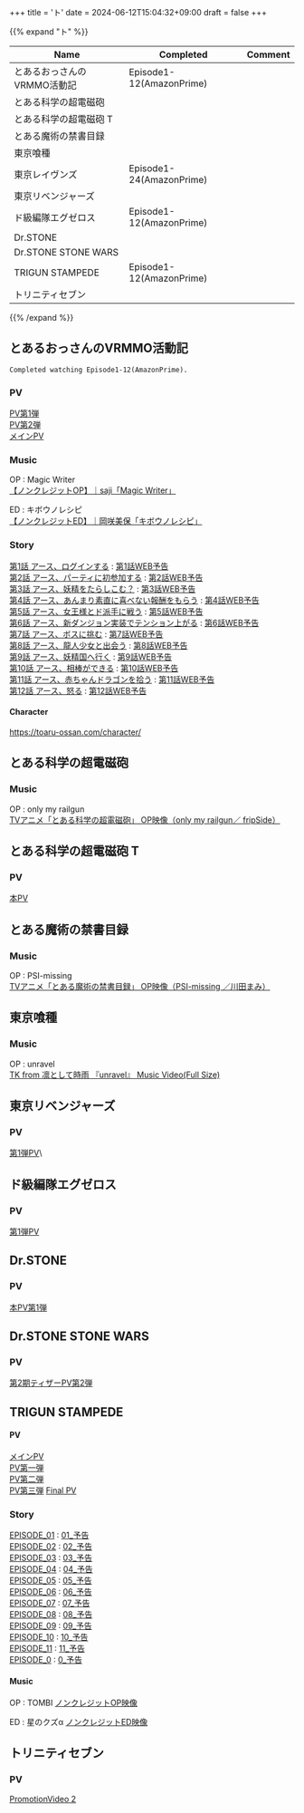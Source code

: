 +++
title = 'ト'
date = 2024-06-12T15:04:32+09:00
draft = false
+++

{{% expand "ト" %}}

| Name                | Completed                | Comment |
| ------------------- | ------------------------ | ------- |
| とあるおっさんのVRMMO活動記    | Episode1-12(AmazonPrime) |         |
| とある科学の超電磁砲          |                          |         |
| とある科学の超電磁砲 T        |                          |         |
| とある魔術の禁書目録          |                          |         |
| 東京喰種                |                          |         |
| 東京レイヴンズ             | Episode1-24(AmazonPrime) |         |
| 東京リベンジャーズ           |                          |         |
| ド級編隊エグゼロス           | Episode1-12(AmazonPrime) |         |
| Dr.STONE            |                          |         |
| Dr.STONE STONE WARS |                          |         |
| TRIGUN STAMPEDE     | Episode1-12(AmazonPrime) |         |
| トリニティセブン            |                          |         |

{{% /expand %}}

## とあるおっさんのVRMMO活動記
```
Completed watching Episode1-12(AmazonPrime).
```

### PV
[PV第1弾](https://youtu.be/77WX-vYqWJo)\
[PV第2弾](https://youtu.be/Cqwf25EBp3w)\
[メインPV](https://youtu.be/F4GcYnkbYKo)

### Music
OP : Magic Writer\
[【ノンクレジットOP】｜saji「Magic Writer」](https://youtu.be/X6wpOpTUcRw)

ED : キボウノレシピ\
[【ノンクレジットED】｜岡咲美保「キボウノレシピ」](https://youtu.be/XvQ83Fna5PY)

### Story
[第1話 アース、ログインする](https://toaru-ossan.com/story/01.html) : [第1話WEB予告](https://www.youtube.com/watch?v=aq7sDCCjkLo)\
[第2話 アース、パーティに初参加する](https://toaru-ossan.com/story/02.html) : [第2話WEB予告](https://www.youtube.com/watch?v=P8RKizb9PAw)\
[第3話 アース、妖精をたらしこむ？](https://toaru-ossan.com/story/03.html) : [第3話WEB予告](https://www.youtube.com/watch?v=4BaYjxmW_YQ)\
[第4話 アース、あんまり素直に喜べない報酬をもらう](https://toaru-ossan.com/story/04.html) : [第4話WEB予告](https://www.youtube.com/watch?v=DiR0JXWM3yc)\
[第5話 アース、女王様とド派手に戦う](https://toaru-ossan.com/story/05.html) : [第5話WEB予告](https://www.youtube.com/watch?v=6WpMz2Xd1wI)\
[第6話 アース、新ダンジョン実装でテンション上がる](https://toaru-ossan.com/story/06.html) : [第6話WEB予告](https://www.youtube.com/watch?v=xbr8cb-kap4)\
[第7話 アース、ボスに挑む](https://toaru-ossan.com/story/07.html) : [第7話WEB予告](https://www.youtube.com/watch?v=uBWaYhEg8rc)\
[第8話 アース、龍人少女と出会う](https://toaru-ossan.com/story/08.html) : [第8話WEB予告](https://www.youtube.com/watch?v=M_quQQiEIZI)\
[第9話 アース、妖精国へ行く](https://toaru-ossan.com/story/09.html) : [第9話WEB予告](https://www.youtube.com/watch?v=T9B3QXNcda0)\
[第10話 アース、相棒ができる](https://toaru-ossan.com/story/10.html) : [第10話WEB予告](https://www.youtube.com/watch?v=PsGZV7blxUU)\
[第11話 アース、赤ちゃんドラゴンを拾う](https://toaru-ossan.com/story/11.html) : [第11話WEB予告](https://www.youtube.com/watch?v=Dn0TJrLBnBI)\
[第12話 アース、怒る](https://toaru-ossan.com/story/) : [第12話WEB予告](https://www.youtube.com/watch?v=YvOiliYgPsI)

#### Character
https://toaru-ossan.com/character/

  
  
  
  

## とある科学の超電磁砲

### Music
OP : only my railgun\
[TVアニメ「とある科学の超電磁砲」 OP映像（only my railgun／ fripSide）](https://www.youtube.com/watch?v=NOt2qxWtBv0)

## とある科学の超電磁砲 T
### PV
[本PV](https://www.youtube.com/watch?v=eVudpKEJcYo)

## とある魔術の禁書目録

### Music
OP : PSI-missing\
[TVアニメ「とある魔術の禁書目録」 OP映像（PSI-missing ／川田まみ）](https://www.youtube.com/watch?v=JwnGaYtQnjU)

## 東京喰種
### Music
OP : unravel\
[TK from 凛として時雨 『unravel』 Music Video(Full Size) ](https://youtu.be/Fve_lHIPa-I?si=FXfjpQh7G0gr-yVP)

## 東京リベンジャーズ
### PV
[第1弾PV](https://www.youtube.com/watch?v=r9M34VgTfzY)\

  

## ド級編隊エグゼロス
### PV
[第1弾PV](https://www.youtube.com/watch?v=CTa9na5BDw4)

## Dr.STONE
### PV
[本PV第1弾](https://www.youtube.com/watch?v=2ei4KpfCOAI)

## Dr.STONE STONE WARS
### PV
[第2期ティザーPV第2弾](https://www.youtube.com/watch?v=pNKxaV3BNvs)

  

## TRIGUN STAMPEDE

#### PV
[メインPV](https://youtu.be/KlJZJWt7fpA)\
[PV第一弾](https://youtu.be/7bL9RH6kItM)\
[PV第二弾](https://youtu.be/3V3CmVKbUNE)\
[PV第三弾](https://youtu.be/T_fTvpX0J_4)
[Final PV](https://youtu.be/T_fTvpX0J_4)
### Story
[EPISODE_01](https://trigun-anime.com/episodes/episodes01.php) : [01_予告](https://www.youtube.com/watch?v=wgPrmwxJNRM)\
[EPISODE_02](https://trigun-anime.com/episodes/episodes02.php) : [02_予告](https://www.youtube.com/watch?v=GW5ouVaoZ9A&t=1s)\
[EPISODE_03](https://trigun-anime.com/episodes/episodes03.php) : [03_予告](https://www.youtube.com/watch?v=N3F2sEcac8A)\
[EPISODE_04](https://trigun-anime.com/episodes/episodes04.php) : [04_予告](https://www.youtube.com/watch?v=-lG9jn66fq8)\
[EPISODE_05](https://trigun-anime.com/episodes/episodes05.php) : [05_予告](https://www.youtube.com/watch?v=N3uoF3oYNWE)\
[EPISODE_06](https://trigun-anime.com/episodes/episodes06.php) : [06_予告](https://www.youtube.com/watch?v=62EDw49fcwU)\
[EPISODE_07](https://trigun-anime.com/episodes/episodes07.php) : [07_予告](https://www.youtube.com/watch?v=5pqxyhz80-0)\
[EPISODE_08](https://trigun-anime.com/episodes/episodes08.php) : [08_予告](https://www.youtube.com/watch?v=Mjg4McywhWQ)\
[EPISODE_09](https://trigun-anime.com/episodes/episodes09.php) : [09_予告](https://www.youtube.com/watch?v=kgc3DBv6hL8)\
[EPISODE_10](https://trigun-anime.com/episodes/episodes10.php) : [10_予告](https://www.youtube.com/watch?v=yy6X_BXusC8)\
[EPISODE_11](https://trigun-anime.com/episodes/episodes11.php) : [11_予告](https://www.youtube.com/watch?v=WX9Zw5E9kjk)\
[EPISODE_0](https://trigun-anime.com/episodes/episodes12.php)  : [0_予告](https://www.youtube.com/watch?v=aoBq1bQ5JXA)

#### Music
OP : TOMBI
[ノンクレジットOP映像](https://youtu.be/mxYqXOL5uLk)

ED : 星のクズα
[ノンクレジットED映像](https://youtu.be/zedAegmrEAo)


## トリニティセブン

### PV
[PromotionVideo 2](https://www.youtube.com/watch?v=DO49_W622Rs)
